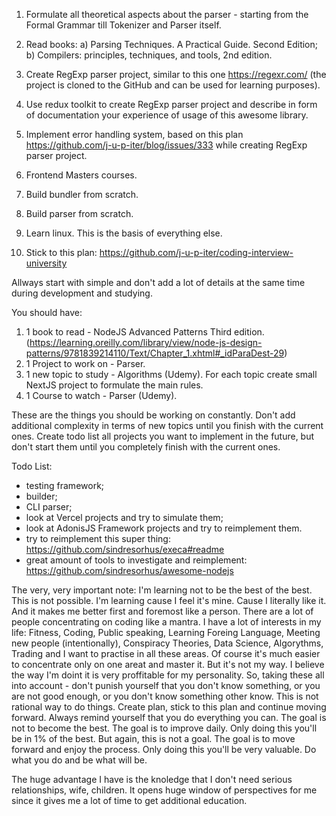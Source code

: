 1. Formulate all theoretical aspects about the parser - starting from the Formal Grammar till Tokenizer and Parser itself.
2. Read books: a) Parsing Techniques. A Practical Guide. Second Edition; b) Compilers: principles, techniques, and tools, 2nd edition.
3. Create RegExp parser project, similar to this one https://regexr.com/ (the project is cloned to the GitHub and can be used for learning purposes).
4. Use redux toolkit to create RegExp parser project and describe in form of documentation your experience of usage of this awesome library.
5. Implement error handling system, based on this plan https://github.com/j-u-p-iter/blog/issues/333 while creating RegExp parser project.



1. Frontend Masters courses.
2. Build bundler from scratch.
3. Build parser from scratch.
4. Learn linux. This is the basis of everything else.
5. Stick to this plan: https://github.com/j-u-p-iter/coding-interview-university


Allways start with simple and don't add a lot of details at the same time during development and studying.

You should have:

1. 1 book to read - NodeJS Advanced Patterns Third edition. (https://learning.oreilly.com/library/view/node-js-design-patterns/9781839214110/Text/Chapter_1.xhtml#_idParaDest-29)
2. 1 Project to work on - Parser.
3. 1 new topic to study - Algorithms (Udemy). For each topic create small NextJS project to formulate the main rules.
4. 1 Course to watch - Parser (Udemy).


These are the things you should be working on constantly. Don't add additional complexity in terms of new topics until you finish with the current ones.
Create todo list all projects you want to implement in the future, but don't start them until you completely finish with the current ones.

Todo List:

- testing framework;
- builder;
- CLI parser;
- look at Vercel projects and try to simulate them;
- look at AdonisJS Framework projects and try to reimplement them.
- try to reimplement this super thing: https://github.com/sindresorhus/execa#readme
- great amount of tools to investigate and reimplement: https://github.com/sindresorhus/awesome-nodejs


The very, very important note: I'm learning not to be the best of the best. This is not possible. I'm learning cause I feel it's mine. Cause I literally like it. And it makes me better first and foremost like a person. There are a lot of people concentrating on coding like a mantra. I have a lot of interests in my life: Fitness, Coding, Public speaking, Learning Foreing Language, Meeting new people (intentionally), Conspiracy Theories, Data Science, Algorythms, Trading and I want to practise in all these areas. Of course it's much easier to concentrate only on one areat and master it. But it's not my way. I believe the way I'm doint it is very proffitable for my personality. So, taking these all into account - don't punish yourself that you don't know something, or you are not good enough, or you don't know something other know. This is not rational way to do things. Create plan, stick to this plan and continue moving forward. Always remind yourself that you do everything you can. The goal is not to become the best. The goal is to improve daily. Only doing this you'll be in 1% of the best. But again, this is not a goal. The goal is to move forward and enjoy the process. Only doing this you'll be very valuable. Do what you do and be what will be.

The huge advantage I have is the knoledge that I don't need serious relationships, wife, children. It opens huge window of perspectives for me since it gives me a lot of time to get additional education.
